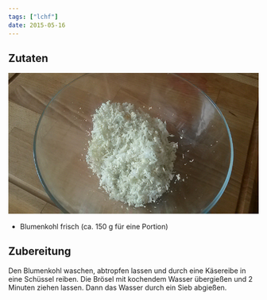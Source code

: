 ```yaml
---
tags: ["lchf"]
date: 2015-05-16
---
```


## Zutaten
![](../uploads/blumenkohlreis.jpg)
- Blumenkohl frisch (ca. 150 g für eine Portion)

## Zubereitung
Den Blumenkohl waschen, abtropfen lassen und durch eine Käsereibe in eine Schüssel reiben. Die Brösel mit kochendem Wasser übergießen und 2 Minuten ziehen lassen. Dann das Wasser durch ein Sieb abgießen.
